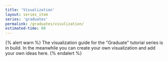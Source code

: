 ```yaml
---
title: 'Visualization'
layout: series_item
series: 'graduates'
permalink: /graduates/visulization/
estimated-time: 60
---
```


{% alert warn %}
The visualization guide for the "Graduate" tutorial series is in build.
In the meanwhile you can create your own visualization and add your own ideas here.
{% endalert %}
